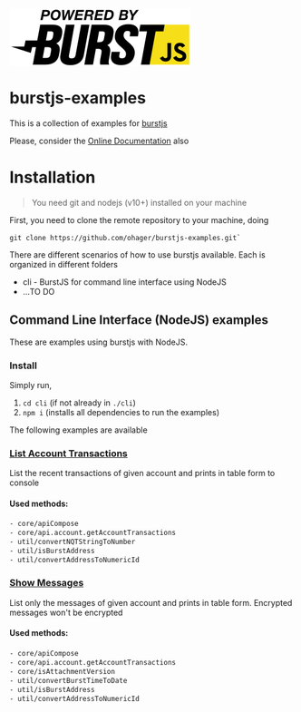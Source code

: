 <img src="./assets/powered-by-burstjs.320px.png" alt="burstjs" width="320" align="middle" />

# burstjs-examples

This is a collection of examples for [burstjs](https://github.com/burst-apps-team/phoenix/blob/develop/lib/README.md)

Please, consider the [Online Documentation](https://burst-apps-team.github.io/phoenix/) also

# Installation

> You need git and nodejs (v10+) installed on your machine

First, you need to clone the remote repository to your machine, doing

```
git clone https://github.com/ohager/burstjs-examples.git`
```

There are different scenarios of how to use burstjs available. 
Each is organized in different folders

- cli - BurstJS for command line interface using NodeJS
- ...TO DO 

## Command Line Interface (NodeJS) examples

These are examples using burstjs with NodeJS.

### Install

Simply run, 
1. `cd cli` (if not already in `./cli`)
2. `npm i` (installs all dependencies to run the examples)

The following examples are available

### [List Account Transactions](./cli/list-transactions.js)

List the recent transactions of given account and prints in table form to console

#### Used methods:
	- core/apiCompose
	- core/api.account.getAccountTransactions
	- util/convertNQTStringToNumber
	- util/isBurstAddress
	- util/convertAddressToNumericId
	
### [Show Messages](./cli/list-transactions.js)

List only the messages of given account and prints in table form.
Encrypted messages won't be encrypted

#### Used methods:
	- core/apiCompose
	- core/api.account.getAccountTransactions
	- core/isAttachmentVersion
	- util/convertBurstTimeToDate
	- util/isBurstAddress
	- util/convertAddressToNumericId
